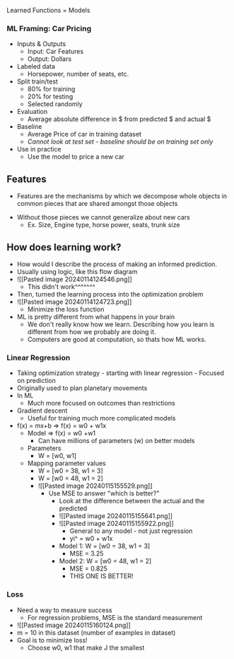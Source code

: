 
Learned Functions = Models

### ML Framing: Car Pricing
* Inputs & Outputs
	* Input: Car Features
	* Output: Dollars
* Labeled data
	* Horsepower, number of seats, etc.
* Split train/test
	* 80% for training
	* 20% for testing
	* Selected randomly
* Evaluation
	* Average absolute difference in $ from predicted $ and actual $
* Baseline
	* Average Price of car in training dataset
	* *Cannot look at test set - baseline should be on training set only*
* Use in practice
	* Use the model to price a new car


## Features
- Features are the mechanisms by which we decompose whole objects in common pieces that are shared amongst those objects
* Without those pieces we cannot generalize about new cars
	- Ex. Size, Engine type, horse power, seats, trunk size

## How does learning work?
* How would I describe the process of making an informed prediction.
* Usually using logic, like this flow diagram
* ![[Pasted image 20240114124546.png]]
	* This didn't work^^^^^^^
* Then, turned the learning process into the optimization problem
* ![[Pasted image 20240114124723.png]]
	* Minimize the loss function
* ML is pretty different from what happens in your brain
	* We don't really know how we learn. Describing how you learn is different from how we probably are doing it. 
	* Computers are good at computation, so thats how ML works.

### Linear Regression
* Taking optimization strategy - starting with linear regression - Focused on prediction
* Originally used to plan planetary movements
* In ML
	* Much more focused on outcomes than restrictions
* Gradient descent
	* Useful for training much more complicated models
* f(x) = mx+b => f(x) = w0 + w1x
	* Model => f(x) = w0 +w1
		* Can have millions of parameters (w) on better models
	* Parameters
		* W = [w0, w1]
	* Mapping parameter values
		* W = [w0 = 38, w1 = 3]
		* W = [w0 = 48, w1 = 2]
		* ![[Pasted image 20240115155529.png]]
			* Use MSE to answer "which is better?"
				* Look at the difference between the actual and the predicted
				* ![[Pasted image 20240115155641.png]]
				* ![[Pasted image 20240115155922.png]]
					* General to any model - not just regression 
					* yi^ = w0 + w1x
				* Model 1:  W = [w0 = 38, w1 = 3]
					* MSE = 3.25
				* Model 2: W = [w0 = 48, w1 = 2]
					* MSE = 0.825
					* THIS ONE IS BETTER!
### Loss
- Need a way to measure success
	- For regression problems, MSE is the standard measurement
- ![[Pasted image 20240115160124.png]]
- m = 10 in this dataset (number of examples in dataset)
- Goal is to minimize loss!
	- Choose w0, w1 that make J the smallest